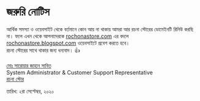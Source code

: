 # জরুরি নোটিস

আর্থিক সমস্যা ও ওয়েবসাইট থেকে বর্তমানে কোন আয় না থাকায় আমরা আর রচনা স্টোরের ডোমেইনটি রিনিউ করছি না। ফলে এখন থেকে আপনাদেরকে [rochonastore.com](https://rochonastore.com) এর বদলে [rochonastore.blogspot.com](https://rochonastore.blogspot.com) ওয়েবসাইটে প্রবেশ করতে হবে।
<br>
রচনা স্টোরের সাথে থাকার জন্য ধন্যবাদ। 👍<br>
<br>
<a href="https://sab1t.me">মোঃ সারোয়ার জাহান সাবিত</a><br>
System Administrator & Customer Support Representative<br>
<a href="https://rochonastore.com">রচনা স্টোর</a><br>

তারিখ: ২রা সেপ্টেম্বর, ২০২০
